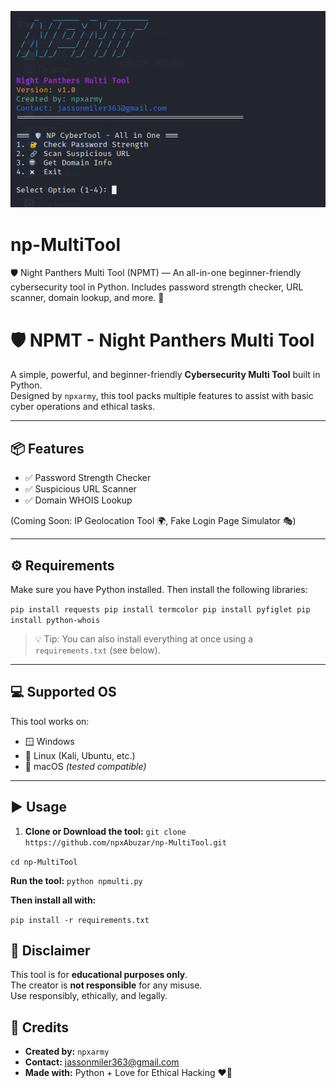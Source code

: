 ![NPMT Banner](https://github.com/npxAbuzar/np-MultiTool/blob/main/npmultitool.jpeg?raw=true)


# np-MultiTool
🛡️ Night Panthers Multi Tool (NPMT) — An all-in-one beginner-friendly cybersecurity tool in Python. Includes password strength checker, URL scanner, domain lookup, and more. 🚀


# 🛡️ NPMT - Night Panthers Multi Tool

A simple, powerful, and beginner-friendly **Cybersecurity Multi Tool** built in Python.  
Designed by `npxarmy`, this tool packs multiple features to assist with basic cyber operations and ethical tasks.

---

## 📦 Features

- ✅ Password Strength Checker  
- ✅ Suspicious URL Scanner  
- ✅ Domain WHOIS Lookup  

(Coming Soon: IP Geolocation Tool 🌍, Fake Login Page Simulator 🎭)

---

## ⚙️ Requirements

Make sure you have Python installed. Then install the following libraries:

``pip install requests
pip install termcolor
pip install pyfiglet
pip install python-whois``

> 💡 Tip: You can also install everything at once using a `requirements.txt` (see below).

---

## 💻 Supported OS

This tool works on:

- 🪟 Windows  
- 🐧 Linux (Kali, Ubuntu, etc.)  
- 🍎 macOS *(tested compatible)*

---

## ▶️ Usage

1. **Clone or Download the tool:**
``git clone https://github.com/npxAbuzar/np-MultiTool.git``


``cd np-MultiTool``

**Run the tool:**
``python npmulti.py``

**Then install all with:**

``pip install -r requirements.txt``

## 🔐 Disclaimer

This tool is for **educational purposes only**.  
The creator is **not responsible** for any misuse.  
Use responsibly, ethically, and legally.



## 👑 Credits

- **Created by:** `npxarmy`  
- **Contact:** jassonmiler363@gmail.com  
- **Made with:** Python + Love for Ethical Hacking ❤️‍🔥
